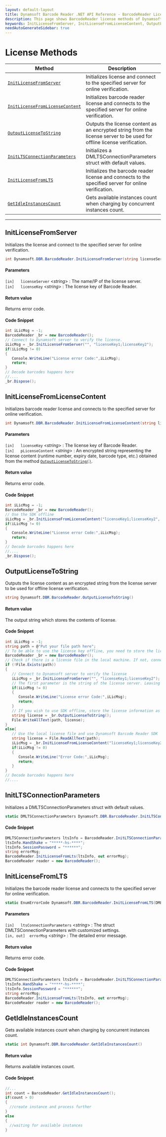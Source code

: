 ```yaml
---
layout: default-layout
title: Dynamsoft Barcode Reader .NET API Reference - BarcodeReader License Methods
description: This page shows BarcodeReader license methods of Dynamsoft Barcode Reader for .NET SDK.
keywords: InitLicenseFromServer, InitLicenseFromLicenseContent, OutputLicenseToString, license methods, BarcodeReader, api reference, .Net
needAutoGenerateSidebar: true
---
```



# License Methods

  | Method               | Description |
  |----------------------|-------------|
  | [`InitLicenseFromServer`](#initlicensefromserver) | Initializes license and connect to the specified server for online verification. |
  | [`InitLicenseFromLicenseContent`](#initlicensefromlicensecontent) | Initializes barcode reader license and connects to the specified server for online verification. |
  | [`OutputLicenseToString`](#outputlicensetostring) | Outputs the license content as an encrypted string from the license server to be used for offline license verification.|
  | [`InitLTSConnectionParameters`](#initltsconnectionparameters) | Initializes a DMLTSConnectionParameters struct with default values. |
  | [`InitLicenseFromLTS`](#initlicensefromlts) | Initializes the barcode reader license and connects to the specified server for online verification. |
  | [`GetIdleInstancesCount`](#getidleinstancescount) | Gets available instances count when charging by concurrent instances count. |
  
  ---


## InitLicenseFromServer
Initializes the license and connect to the specified server for online verification.

```csharp
int Dynamsoft.DBR.BarcodeReader.InitLicenseFromServer(string licenseServer, string licenseKey)
```   
   
#### Parameters
`[in]	licenseServer` <*string*> : The name/IP of the license server.  
`[in]	licenseKey` <*string*> : The license key of Barcode Reader.

#### Return value
Returns error code.

#### Code Snippet
```csharp
int iLicMsg = -1;
BarcodeReader _br = new BarcodeReader();
// Connect to Dynamsoft server to verify the license. 
iLicMsg = _br.InitLicenseFromServer("", "licenseKey1;licenseKey2");
if(iLicMsg != 0)
{
   Console.WriteLine("License error Code:",iLicMsg);
   return; 
}
// Decode barcodes happens here
//....
_br.Dispose();
```




## InitLicenseFromLicenseContent
Initializes barcode reader license and connects to the specified server for online verification.

```csharp
int Dynamsoft.DBR.BarcodeReader.InitLicenseFromLicenseContent(string licenseKey, string strLicenseContent)
```

#### Parameters
`[in]	licenseKey`	<*string*> : The license key of Barcode Reader.   
`[in]	pLicenseContent` <*string*> : An encrypted string representing the license content (runtime number, expiry date, barcode type, etc.) obtained from the method [`OutputLicenseToString()`](#outputlicensetostring). 


#### Return value
Returns error code.


#### Code Snippet
```csharp
int iLicMsg = -1;
BarcodeReader _br = new BarcodeReader();
// Use the SDK offline 
iLicMsg = _br.InitLicenseFromLicenseContent("licenseKey1;licenseKey2", "LicenseContent");
if(iLicMsg != 0)
{
   Console.WriteLine("License error Code:",iLicMsg);
   return; 
}
// Decode barcodes happens here
//....
_br.Dispose();
```





## OutputLicenseToString
Outputs the license content as an encrypted string from the license server to be used for offline license verification. 

```csharp
string Dynamsoft.DBR.BarcodeReader.OutputLicenseToString()
```
   

#### Return value
The output string which stores the contents of license. 

#### Code Snippet
```csharp
int iLicMsg = -1;
string path = @"Put your file path here";
// To be able to use the license key offline, you need to store the license file obtained from Dynamsoft server once you use the API, InitLicenseFromServer.
BarcodeReader _br = new BarcodeReader();
// Check if there is a license file in the local machine. If not, connect to Dynamsoft Hosted server to verify the license. Otherwise, use the local license file.
if (!File.Exists(path))
{
   // Connect to Dynamsoft server to verify the license
   iLicMsg = _br.InitLicenseFromServer("", "licenseKey1;licenseKey2");
   // The first parameter is the string of the license server. Leaving it empty ("") means it will connect to Dynamsoft License Server for online verification.
   if(iLicMsg != 0)
   {
      Console.WriteLine("License error Code:",iLicMsg);
      return; 
   }
   // If you wish to use SDK offline, store the license information as txt format
   string license = _br.OutputLicenseToString();
   File.WriteAllText(path, license);
}
else{
   // Use the local license file and use Dynamsoft Barcode Reader SDK 
   string license = File.ReadAllText(path);
   iLicMsg = _br.InitLicenseFromLicenseContent("licenseKey1;licenseKey2",license);
   if(iLicMsg != 0)
   {
      Console.WriteLine("Error Code:",iLicMsg);
      return; 
   }
}
// Decode barcodes happens here
//....
```




## InitLTSConnectionParameters
Initializes a DMLTSConnectionParameters struct with default values.

```csharp
static DMLTSConnectionParameters Dynamsoft.DBR.BarcodeReader.InitLTSConnectionParameters()
```   

#### Code Snippet
```csharp
DMLTSConnectionParameters ltsInfo = BarcodeReader.InitLTSConnectionParameters();
ltsInfo.HandShake = "*****-hs-****";
ltsInfo.SessionPassword = "******";
string errorMsg;
BarcodeReader.InitLicenseFromLts(ltsInfo, out errorMsg);
BarcodeReader reader = new BarcodeReader();
```




## InitLicenseFromLTS
Initializes the barcode reader license and connects to the specified server for online verification.

```csharp
static EnumErrorCode Dynamsoft.DBR.BarcodeReader.InitLicenseFromLTS(DMLTSConnectionParameters ltsConnectionParameters, out string errorMsg)
```   
   
#### Parameters
`[in]	ltsConnectionParameters` <*string*> : The struct DMLTSConnectionParameters with customized settings.  
`[in, out]	errorMsg` <*string*> : The detailed error message.

#### Return value
Returns error code.

#### Code Snippet
```csharp
DMLTSConnectionParameters ltsInfo = BarcodeReader.InitLTSConnectionParameters();
ltsInfo.HandShake = "*****-hs-****";
ltsInfo.SessionPassword = "******";
string errorMsg;
BarcodeReader.InitLicenseFromLts(ltsInfo, out errorMsg);
BarcodeReader reader = new BarcodeReader();
```



## GetIdleInstancesCount
Gets available instances count when charging by concurrent instances count.

```csharp
static int Dynamsoft.DBR.BarcodeReader.GetIdleInstancesCount()
```   

#### Return value
Returns available instances count.    

#### Code Snippet
```csharp
//...
int count = BarcodeReader.GetIdleInstancesCount();
if(count > 0)
{
  //create instance and process further
}
else 
{
  //waiting for available instances 
}
```



